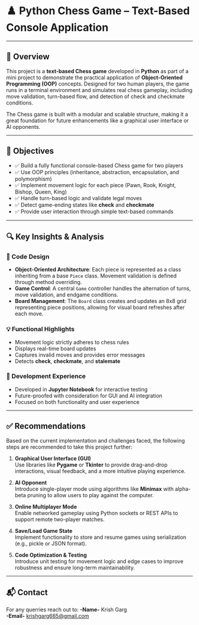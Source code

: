 # ♟️ Python Chess Game – Text-Based Console Application

---

## 📌 Overview

This project is a **text-based Chess game** developed in **Python** as part of a mini project to demonstrate the practical application of **Object-Oriented Programming (OOP)** concepts. Designed for two human players, the game runs in a terminal environment and simulates real chess gameplay, including move validation, turn-based flow, and detection of check and checkmate conditions.

The Chess game is built with a modular and scalable structure, making it a great foundation for future enhancements like a graphical user interface or AI opponents.

---

## 🎯 Objectives

- ✅ Build a fully functional console-based Chess game for two players
- ✅ Use OOP principles (inheritance, abstraction, encapsulation, and polymorphism)
- ✅ Implement movement logic for each piece (Pawn, Rook, Knight, Bishop, Queen, King)
- ✅ Handle turn-based logic and validate legal moves
- ✅ Detect game-ending states like **check** and **checkmate**
- ✅ Provide user interaction through simple text-based commands

---

## 🔍 Key Insights & Analysis

### 🧱 Code Design
- **Object-Oriented Architecture**: Each piece is represented as a class inheriting from a base `Piece` class. Movement validation is defined through method overriding.
- **Game Control**: A central `Game` controller handles the alternation of turns, move validation, and endgame conditions.
- **Board Management**: The `Board` class creates and updates an 8x8 grid representing piece positions, allowing for visual board refreshes after each move.

### 💡 Functional Highlights
- Movement logic strictly adheres to chess rules
- Displays real-time board updates
- Captures invalid moves and provides error messages
- Detects **check**, **checkmate**, and **stalemate**

### 🧪 Development Experience
- Developed in **Jupyter Notebook** for interactive testing
- Future-proofed with consideration for GUI and AI integration
- Focused on both functionality and user experience

---

## ✅ Recommendations

Based on the current implementation and challenges faced, the following steps are recommended to take this project further:

1. **Graphical User Interface (GUI)**  
   Use libraries like **Pygame** or **Tkinter** to provide drag-and-drop interactions, visual feedback, and a more intuitive playing experience.

2. **AI Opponent**  
   Introduce single-player mode using algorithms like **Minimax** with alpha-beta pruning to allow users to play against the computer.

3. **Online Multiplayer Mode**  
   Enable networked gameplay using Python sockets or REST APIs to support remote two-player matches.

4. **Save/Load Game State**  
   Implement functionality to store and resume games using serialization (e.g., pickle or JSON format).

5. **Code Optimization & Testing**  
   Introduce unit testing for movement logic and edge cases to improve robustness and ensure long-term maintainability.

---

## 📬 Contact

For any querries reach out to:
**-Name-** Krish Garg
<br>
**-Email-** krishgarg665@gmail.com
